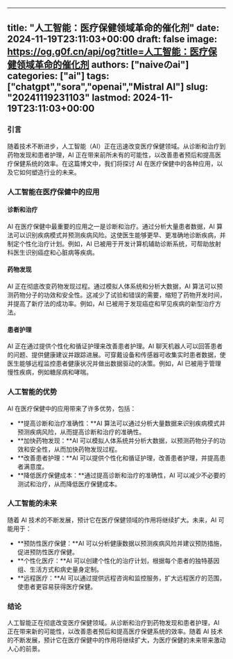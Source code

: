 
---
title: "人工智能：医疗保健领域革命的催化剂"
date: 2024-11-19T23:11:03+00:00
draft: false
image: https://og.g0f.cn/api/og?title=人工智能：医疗保健领域革命的催化剂
authors: ["naiveのai"]
categories: ["ai"]
tags: ["chatgpt","sora","openai","Mistral AI"]
slug: "20241119231103"
lastmod: 2024-11-19T23:11:03+00:00
---
### 引言

随着技术不断进步，人工智能（AI）正在迅速改变医疗保健领域。从诊断和治疗到药物发现和患者护理，AI 正在带来前所未有的可能性，以改善患者预后和提高医疗保健系统的效率。在这篇博文中，我们将探讨 AI 在医疗保健中的各种应用，以及它如何塑造行业的未来。

### 人工智能在医疗保健中的应用

#### 诊断和治疗

AI 在医疗保健中最重要的应用之一是诊断和治疗。通过分析大量患者数据，AI 算法可以识别疾病模式并预测疾病风险。这使医生能够更早、更准确地诊断疾病，并制定个性化治疗计划。例如，AI 已被用于开发计算机辅助诊断系统，可帮助放射科医生识别癌症和心脏病等疾病。

#### 药物发现

AI 正在彻底改变药物发现过程。通过模拟人体系统和分析大数据，AI 算法可以预测药物分子的功效和安全性。这减少了试验和错误的需要，缩短了药物开发时间，并提高了新疗法的成功率。例如，AI 已被用于发现癌症和罕见疾病的新型治疗方法。

#### 患者护理

AI 正在通过提供个性化和循证护理来改善患者护理。AI 聊天机器人可以回答患者的问题、提供健康建议并跟踪进展。可穿戴设备和传感器可收集实时患者数据，使医生能够远程监控患者健康状况并做出数据驱动的决策。例如，AI 已被用于管理慢性疾病，例如糖尿病和哮喘。

### 人工智能的优势

AI 在医疗保健中的应用带来了许多优势，包括：

- **提高诊断和治疗准确性：**AI 算法可以通过分析大量数据来识别疾病模式并预测疾病风险，从而提高诊断和治疗的准确性。
- **加快药物发现：**AI 可以模拟人体系统并分析大数据，以预测药物分子的功效和安全性，从而加快药物发现过程。
- **改善患者护理：**AI 可以提供个性化和循证护理，改善患者护理，并提高患者满意度。
- **降低医疗保健成本：**通过提高诊断和治疗的准确性，AI 可以减少不必要的测试和治疗，从而降低医疗保健成本。

### 人工智能的未来

随着 AI 技术的不断发展，预计它在医疗保健领域的作用将继续扩大。未来，AI 可能用于：

- **预防性医疗保健：**AI 可以分析健康数据以预测疾病风险并建议预防措施，促进预防性医疗保健。
- **个性化医疗：**AI 可以创建个性化的治疗计划，根据每个患者的独特基因组、生活方式和病史量身定制。
- **远程医疗：**AI 可以通过提供远程咨询和监控服务，扩大远程医疗的范围，使患者更容易获得医疗保健。

### 结论

人工智能正在彻底改变医疗保健领域。从诊断和治疗到药物发现和患者护理，AI 正在带来新的可能性，以改善患者预后和提高医疗保健系统的效率。随着 AI 技术的不断发展，预计它在医疗保健中的作用将继续扩大，为医疗保健的未来带来激动人心的前景。